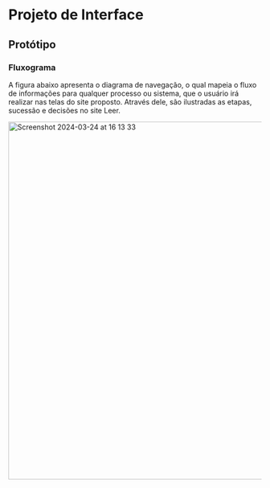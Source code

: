 
# Projeto de Interface

## Protótipo

### Fluxograma
A figura abaixo apresenta o diagrama de navegação, o qual mapeia o fluxo de informações para qualquer processo ou sistema, que o usuário irá realizar nas telas do site proposto. Através dele, são ilustradas as etapas, sucessão e decisões no site Leer.

<img width="712" alt="Screenshot 2024-03-24 at 16 13 33" src="https://github.com/ICEI-PUC-Minas-PMV-ADS/pmv-ads-2024-1-e2-proj-int-t6-leer/assets/145685489/4370d6d8-420f-4a69-bde4-10175bb4f98f">
